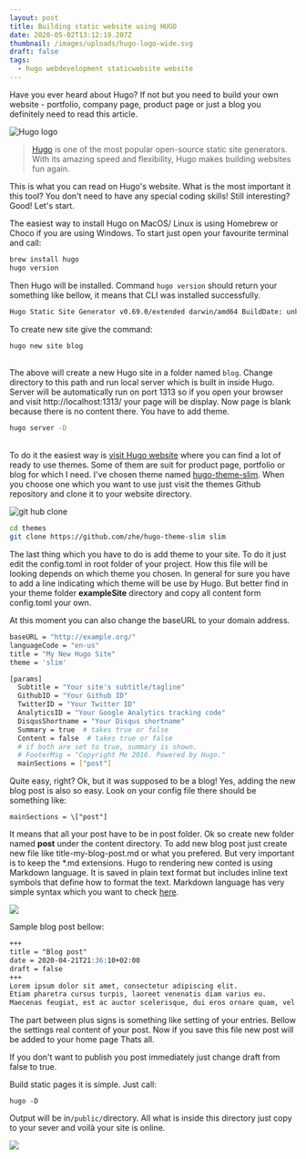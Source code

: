 ```yaml
---
layout: post
title: Building static website using HUGO
date: 2020-05-02T13:12:19.207Z
thumbnail: /images/uploads/hugo-logo-wide.svg
draft: false
tags:
  - hugo webdevelopment staticwebsite website
---
```

Have you ever heard about Hugo? If not but you need to build your own website - portfolio, company page, product page or just a blog you definitely need to read this article. 

![Hugo logo ](/images/uploads/hugo-logo-wide.svg "Hugo logo")



> [Hugo](https://gohugo.io/) is one of the most popular open-source static site generators. With its amazing speed and flexibility, Hugo makes building websites fun again. 

This is what you can read on Hugo's website. What is the most important it this tool? You don't need to have any special coding skills! Still interesting? Good! Let's start.

The easiest way to install Hugo on MacOS/ Linux is using Homebrew or Choco if you are using Windows.  To start just open your favourite terminal and call: 



```bash
brew install hugo
hugo version
```

Then Hugo will be installed. Command `hugo version`  should return your something like bellow, it means that CLI was installed successfully. 



```bash
Hugo Static Site Generator v0.69.0/extended darwin/amd64 BuildDate: unknown
```

To create new site give the command: 

```bash
hugo new site blog
```

\
The above will create a new Hugo site in a folder named `blog`. Change directory to this path and run local server which is built in inside Hugo.  Server will be automatically run on port 1313 so if you open your browser and visit http://localhost:1313/ your page will be display. Now page is blank because there is no content there. You have to add theme. 

```bash
hugo server -D
```

\
To do it the easiest way is [visit Hugo website](https://themes.gohugo.io/) where you can find a lot of ready to use themes. Some of them are suit for product page, portfolio or blog for which I need. I've chosen theme named [hugo-theme-slim](https://github.com/zhe/hugo-theme-slim). When you choose one which you want to use just visit the themes Github repository and clone it to your website directory. 

![git hub clone](/images/uploads/clone-git.gif)



```bash
cd themes
git clone https://github.com/zhe/hugo-theme-slim slim
```

The last thing which you have to do is add theme to your site. To do it just edit the config.toml in root folder of your project. How this file will be looking depends on which theme you chosen. In general for sure you have to add a line indicating which theme will be use by Hugo. But better find in your theme folder **exampleSite** directory and copy all content form config.toml your own. 

At this moment you can also change the baseURL to your domain address. 

```bash
baseURL = "http://example.org/"
languageCode = "en-us"
title = "My New Hugo Site"
theme = 'slim'

[params]
  Subtitle = "Your site's subtitle/tagline"
  GithubID = "Your Github ID"
  TwitterID = "Your Twitter ID"
  AnalyticsID = "Your Google Analytics tracking code"
  DisqusShortname = "Your Disqus shortname"
  Summary = true  # takes true or false
  Content = false  # takes true or false
  # if both are set to true, summary is shown.
  # FooterMsg = "Copyright Me 2016. Powered by Hugo."
  mainSections = ["post"]
```

Quite easy, right? Ok, but it was supposed to be a blog! Yes, adding the new blog post is also so easy. Look on your config file there should be something like: 

```
mainSections = \["post"]
```

It means that all your post have to be in post folder. Ok so create new folder named **post** under the content directory. To add new blog post just create new file like title-my-blog-post.md or what you prefered. But very important is to keep the *.md extensions. Hugo to rendering new conted is using Markdown language. It is saved in plain text format but includes inline text symbols that define how to format the text. Markdown language has very simple syntax which you want to check [here](https://guides.github.com/features/mastering-markdown/). 

![](/images/uploads/screenshot-2020-05-02-at-21.28.48.png)

Sample blog post bellow:

```markdown
+++
title = "Blog post"
date = 2020-04-21T21:36:10+02:00
draft = false
+++
Lorem ipsum dolor sit amet, consectetur adipiscing elit.
Etiam pharetra cursus turpis, laoreet venenatis diam varius eu. 
Maecenas feugiat, est ac auctor scelerisque, dui eros ornare quam, vel vestibulum neque sapien et sapien. Cras congue, augue eu tristique ullamcorper, justo dui euismod dolor, quis faucibus eros turpis id mauris. Lorem ipsum dolor sit amet, consectetur adipiscing elit. Donec dolor magna, imperdiet et lacinia id, suscipit vel velit. Aliquam luctus leo sit amet magna tempor, in aliquet dolor placerat. Donec eget aliquet purus. Donec feugiat dapibus ipsum et iaculis. Cras convallis nec elit ut porta. Vestibulum dignissim auctor tincidunt. Duis hendrerit, nibh sit amet tempor porttitor, diam felis vulputate mauris, ut tincidunt mauris nisi at magna.


```

The part between plus signs is something like setting of your entries. Bellow the settings real content of your post. Now if you save this file new post will be added to your home page Thats all.

If you don't want to publish you post immediately just change draft from false to true. 

Build static pages[](https://gohugo.io/getting-started/quick-start/#step-7-build-static-pages) it is simple. Just call:

```
hugo -D
```

Output will be in`/public/`directory. All what is inside this directory just copy to your sever and voilà your site is online.



![](/images/uploads/screenshot-2020-05-02-at-21.25.11.png)